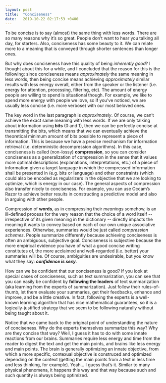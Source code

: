 ```yaml
---
layout: post
title:  "Conciseness"
date:   2019-10-22 02:17:53 +0400
---
```



To be concise is to say (almost) the same thing with less words. There are so many reasons why it’s so great. People don’t want to hear you talking all day, for starters. Also, conciseness has some beauty to it. We can relate more to a meaning that is conveyed through shorter sentences than longer ones.

But why does conciseness have this quality of being *inherently good*? I thought about this for a while, and I concluded that the reason for this is the following: since conciseness means *approximately* the same meaning in less words, then being concise means achieving *approximately* similar results with less energy overall, either from the speaker or the listener (i.e. energy for attention, processing, filtering, etc). The amount of energy people are willing to spend is situational though. For example, we like to spend more energy with people we love, so if you've noticed, we are usually less concise (i.e. more verbose) with our most beloved ones.

The key word in the last paragraph is *approximately*. Of course, we can’t achieve the exact same meaning with less words. If we are only talking about information using **bits** (0 and 1), then we can be perfectly concise at transmitting the bits, which means that we can eventually achieve the theoretical minimum amount of bits possible to represent a piece of information. This is because we have a precise mechanism for information retrieval (i.e. deterministic decompression algorithms). In this case, conciseness is called (non-lossy) **compression**, so you can consider conciseness as a generalization of compression in the sense that it values more optimal descriptions (explanations, interpretations, etc.) of a piece of information given a target language in which the compressed information shall be presented in (e.g. bits or language) and other constraints (which could also be encoded as regularizers in the objective that we are looking to optimize, which is energy in our case). The general aspects of compression also transfer nicely to conciseness. For example, you can use Occam’s Razor to achieve better results in constructing a predictive model and also in arguing with other people.

Compression of **words**, as in compressing their *meanings* somehow, is an ill-defined process for the very reason that the choice of a word itself -- irrespective of its given meaning in the dictionary -- directly impacts the meaning it wants to convey based on each of our own unique associative experiences. Otherwise, summaries would be just called *compression schemes*. People summarize differently because achieving conciseness is often an ambiguous, subjective goal. Conciseness is subjective because the more empirical evidence you have of what a good concise writing constitutes of, the more acclaimed and well-regarded (i.e. better) your summaries will be. Of course, ambiguities are undesirable, but you know what they say: ***confidence is sexy***.

How can we be confident that our conciseness is good? If you look at special cases of conciseness, such as text summarization, you can see that you can easily be confident by **following the leaders** of text summarization (aka learning from the experts of summarization). Just follow their rules-of-thumb, let them evaluate your summaries, get their feedbacks, enhance and improve, and be a little creative. In fact, following the experts is a well-known learning algorithm that has nice mathematical guarantees, so it is a logically-justified strategy that we seem to be following naturally without being taught about it.

Notice that we came back to the original point of understanding the nature of conciseness. Why do the experts themselves summarize this way? Why are they concise that way? Well, I guess it has to do with some innate reactions from our brains. Summaries require less energy and time from the reader to digest the text and get the main points, and brains like less energy and main points. The brain is generally optimizing an innate objective, from which a more specific, contexual objective is construced and optimized depending on the context (getting the main points from a text in less time and less thinking, for example). Yeah... I guess that’s it. Similar to many physical phenomena, it happens this way and that way because such and such quantity is always being optimized.

